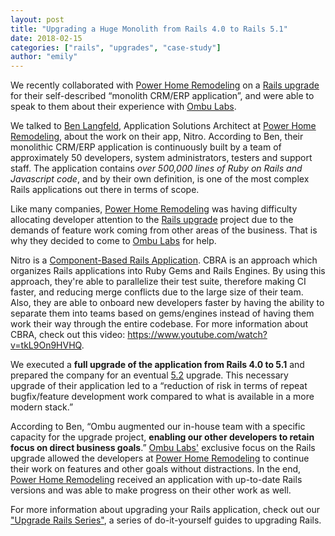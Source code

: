 ```yaml
---
layout: post
title: "Upgrading a Huge Monolith from Rails 4.0 to Rails 5.1"
date: 2018-02-15
categories: ["rails", "upgrades", "case-study"]
author: "emily"
---
```


We recently collaborated with [Power Home Remodeling](https://powerhrg.com) on a [Rails upgrade](https://fastruby.io) for their self-described “monolith CRM/ERP application”, and were able to speak to them about their experience with [Ombu Labs](https://www.ombulabs.com).

<!--more-->

We talked to [Ben Langfeld](https://www.linkedin.com/in/benlangfeld/), Application Solutions Architect at [Power Home Remodeling](https://powerhrg.com), about the work on their app, Nitro. According to Ben, their monolithic CRM/ERP application is continuously built by a team of approximately 50 developers, system administrators, testers and support staff. The application contains *over 500,000 lines of Ruby on Rails and Javascript code*, and by their own definition, is one of the most complex Rails applications out there in terms of scope.

Like many companies, [Power Home Remodeling](https://powerhrg.com) was having difficulty allocating developer attention to the [Rails upgrade](https://fastruby.io) project due to the demands of feature work coming from other areas of the business. That is why they decided to come to [Ombu Labs](https://www.ombulabs.com) for help.

Nitro is a [Component-Based Rails Application](http://shageman.github.io/cbra.info/). CBRA is an approach which organizes Rails applications into Ruby Gems and Rails Engines. By using this approach, they're able to parallelize their test suite, therefore making CI faster, and reducing merge conflicts due to the large size of their team. Also, they are able to onboard new developers faster by having the ability to separate them into teams based on gems/engines instead of having them work their way through the entire codebase. For more information about CBRA, check out this video: https://www.youtube.com/watch?v=tkL9On9HVHQ.

We executed a **full upgrade of the application from Rails 4.0 to 5.1** and prepared the company for an eventual [5.2](http://weblog.rubyonrails.org/2017/11/27/Rails-5-2-Active-Storage-Redis-Cache-Store-HTTP2-Early-Hints-Credentials/) upgrade. This necessary upgrade of their application led to a “reduction of risk in terms of repeat bugfix/feature development work compared to what is available in a more modern stack.”

According to Ben, “Ombu augmented our in-house team with a specific capacity for the upgrade project, **enabling our other developers to retain focus on direct business goals**.” [Ombu Labs'](https://www.ombulabs.com) exclusive focus on the Rails upgrade allowed the developers at [Power Home Remodeling](https://powerhrg.com) to continue their work on features and other goals without distractions. In the end, [Power Home Remodeling](https://powerhrg.com) received an application with up-to-date Rails versions and was able to make progress on their other work as well.

For more information about upgrading your Rails application, check out our ["Upgrade Rails Series"](https://www.ombulabs.com/blog/tags/upgrades), a series of do-it-yourself guides to upgrading Rails. 
